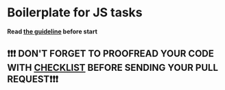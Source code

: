 # Boilerplate for JS tasks

**Read [the guideline](https://github.com/ArsenSkandalenko/js_task-guideline/blob/master/README.md) before start**
## ❗️❗️❗️ DON'T FORGET TO PROOFREAD YOUR CODE WITH [CHECKLIST](https://github.com/ArsenSkandalenko/js_task-transportation-on-vacation/blob/master/checklist.md) BEFORE SENDING YOUR PULL REQUEST❗️❗️❗️
